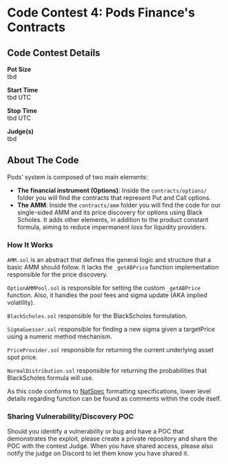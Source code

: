 # Code Contest 4: Pods Finance's Contracts 
## Code Contest Details
**Pot Size**  
tbd  
    
**Start Time**  
tbd UTC  

**Stop Time**   
tbd UTC  
  
**Judge(s)**  
tbd

## About The Code 
Pods’ system is composed of two main elements: 
- **The financial instrument (Options)**:
    Inside the `contracts/options/` folder you will find the contracts that represent Put and Call options.
- **The AMM**:
  Inside the `contracts/amm` folder you will find the code for our single-sided AMM and its price discovery for options using Black Scholes. It adds other elements, in addition to the product constant formula, aiming to reduce impermanent loss for liquidity providers. 

### How It Works
`AMM.sol` is an abstract that defines the general logic and structure that a basic AMM should follow. It lacks the `_getABPrice` function implementation responsible for the price discovery.

`OptionAMMPool.sol` is responsible for setting the custom `_getABPrice` function. Also, it handles the pool fees and sigma update (AKA implied volatility).

`BlackScholes.sol` responsible for the BlackScholes formulation. 

`SigmaGuesser.sol` responsible for finding a new sigma given a targetPrice using a numeric method mechanism.

`PriceProvider.sol` responsible for returning the current underlying asset spot price.

`NormalDistribution.sol` responsible for returning the probabilities that BlackScholes formula will use.

As this code conforms to [NatSpec](https://docs.soliditylang.org/en/v0.5.10/natspec-format.html#natspec-format) formatting specifications, lower level details regarding function can be found as comments within the code itself.

### Sharing Vulnerability/Discovery POC
Should you identify a vulnerability or bug and have a POC that demonstrates the exploit, please create a private repository and share the POC with the contest Judge. When you have shared access, please also notify the judge on Discord to let them know you have shared it.